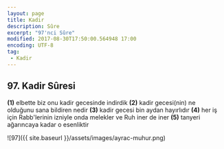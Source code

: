 ```yaml
---
layout: page
title: Kadir
description: Sûre
excerpt: "97'nci Sûre"
modified: 2017-08-30T17:50:00.564948 17:00
encoding: UTF-8
tag: 
 - Kadir
---
```


## 97. Kadir Sûresi

**(1)** elbette biz onu kadir gecesinde  indirdik
**(2)** kadir gecesi(nin) ne olduğunu sana bildiren nedir
**(3)** kadir gecesi bin aydan hayırlıdır
**(4)** her iş için Rabb'lerinin izniyle onda melekler ve Ruh iner de iner
**(5)** tanyeri ağarıncaya kadar o esenliktir

![97]({{ site.baseurl }}/assets/images/ayrac-muhur.png)
